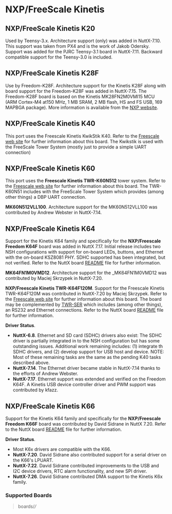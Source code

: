 NXP/FreeScale Kinetis
=====================

NXP/FreeScale Kinetis K20
-------------------------

Used by Teensy-3.x. Architecture support (only) was added in NuttX-7.10.
This support was taken from PX4 and is the work of Jakob Odersky.
Support was added for the PJRC Teensy-3.1 board in NuttX-7.11. Backward
compatible support for the Teensy-3.0 is included.

NXP/FreeScale Kinetis K28F
--------------------------

Use by Freedom-K28F. Architecture support for the Kinetis K28F along
with board support for the Freedom-K28F was added in NuttX-7.15. The
Freedom-K28F board is based on the Kinetis MK28FN2M0VMI15 MCU (ARM
Cortex-M4 at150 MHz, 1 MB SRAM, 2 MB flash, HS and FS USB, 169 MAPBGA
package). More information is available from the [NXP
website](https://www.nxp.com/support/developer-resources/hardware-development-tools/freedom-development-boards/mcu-boards/nxp-freedom-development-board-for-kinetis-k27-and-k28-mcus:FRDM-K28F).

NXP/FreeScale Kinetis K40
-------------------------

This port uses the Freescale Kinetis KwikStik K40. Refer to the
[Freescale web
site](http://www.freescale.com/webapp/sps/site/prod_summary.jsp?code=KWIKSTIK-K40)
for further information about this board. The Kwikstik is used with the
FreeScale Tower System (mostly just to provide a simple UART connection)

NXP/FreeScale Kinetis K60
-------------------------

This port uses the **Freescale Kinetis TWR-K60N512** tower system. Refer
to the [Freescale web
site](http://www.freescale.com/webapp/sps/site/prod_summary.jsp?code=TWR-K60N512-KIT)
for further information about this board. The TWR-K60N51 includes with
the FreeScale Tower System which provides (among other things) a DBP
UART connection.

**MK60N512VLL100**. Architecture support for the MK60N512VLL100 was
contributed by Andrew Webster in NuttX-7.14.

NXP/FreeScale Kinetis K64
-------------------------

Support for the Kinetis K64 family and specifically for the
**NXP/Freescale Freedom K64F** board was added in NuttX 7.17. Initial
release includes two NSH configurations with support for on-board LEDs,
buttons, and Ethernet with the on-board KSZ8081 PHY. SDHC supported has
been integrated, but not verified. Refer to the NuttX board
[README](https://github.com/apache/nuttx/blob/master/Documentation/platforms/arm/kinetis/boards/freedom-k64f/README.txt)
file for further information.

**MK64FN1M0VMD12**. Architecture support for the \_MK64FN1M0VMD12 was
contributed by Maciej Skrzypek in NuttX-7.20.

**NXP/Freescale Kinetis TWR-K64F120M**. Support for the Freescale
Kinetis TWR-K64F120M was contributed in NuttX-7.20 by Maciej Skrzypek.
Refer to the [Freescale web
site](http://www.nxp.com/products/sensors/accelerometers/3-axis-accelerometers/kinetis-k64-mcu-tower-system-module:TWR-K64F120M)
for further information about this board. The board may be complemented
by
[TWR-SER](http://www.nxp.com/pages/serial-usb-ethernet-can-rs232-485-tower-system-module:TWR-SER)
which includes (among other things), an RS232 and Ethernet connections.
Refer to the NuttX board
[README](https://github.com/apache/nuttx/blob/master/Documentation/platforms/arm/kinetis/boards/twr-k64f120m/README.txt)
file for further information.

**Driver Status**.

-   **NuttX-6.8**. Ethernet and SD card (SDHC) drivers also exist: The
    SDHC driver is partially integrated in to the NSH configuration but
    has some outstanding issues. Additional work remaining includes: (1)
    integrate th SDHC drivers, and (2) develop support for USB host and
    device. NOTE: Most of these remaining tasks are the same as the
    pending K40 tasks described above.
-   **NuttX-7.14**. The Ethernet driver became stable in NuttX-7.14
    thanks to the efforts of Andrew Webster.
-   **NuttX-7.17**. Ethernet support was extended and verified on the
    Freedom K64F. A Kinetis USB device controller driver and PWM support
    was contributed by kfazz.

NXP/FreeScale Kinetis K66
-------------------------

Support for the Kinetis K64 family and specifically for the
**NXP/Freescale Freedom K66F** board was contributed by David Sidrane in
NuttX 7.20. Refer to the NuttX board
[README](https://github.com/apache/nuttx/blob/master/Documentation/platforms/arm/kinetis/boards/freedom-k66f/README.txt)
file for further information.

**Driver Status**.

-   Most K6x drivers are compatible with the K66.
-   **NuttX-7.20**. David Sidrane also contributed support for a serial
    driver on the K66\'s LPUART.
-   **NuttX-7.22**. David Sidrane contributed improvements to the USB
    and I2C device drivers, RTC alarm functionality, and new SPI driver.
-   **NuttX-7.26**. David Sidrane contributed DMA support to the Kinetis
    K6x family.

### Supported Boards

> boards/*/*
